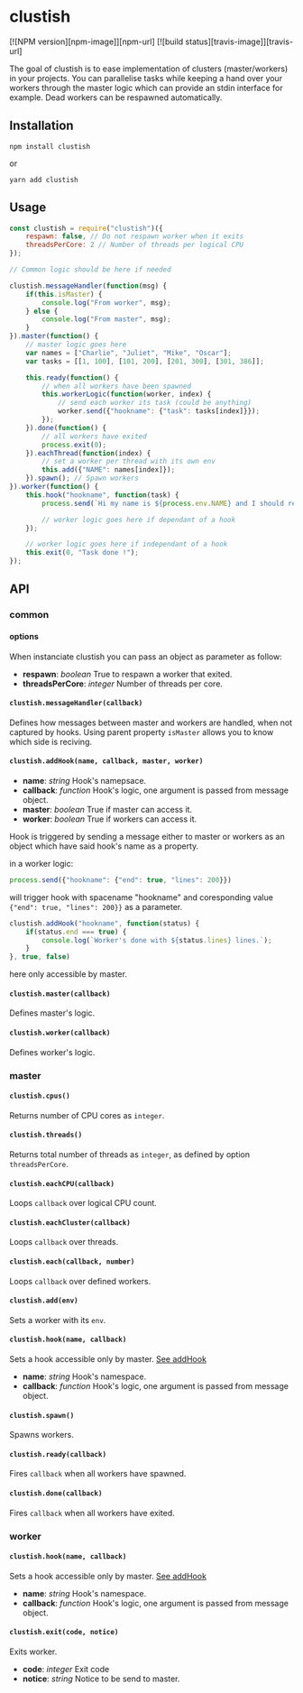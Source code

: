 # clustish

[![NPM version][npm-image]][npm-url]
[![build status][travis-image]][travis-url]

The goal of clustish is to ease implementation of clusters (master/workers) in your projects. You can parallelise tasks while keeping a hand over your workers through the master logic which can provide an stdin interface for example. Dead workers can be respawned automatically.

## Installation
```
npm install clustish
```
or
```
yarn add clustish
```

## Usage
```javascript
const clustish = require("clustish")({
    respawn: false, // Do not respawn worker when it exits
    threadsPerCore: 2 // Number of threads per logical CPU
});

// Common logic should be here if needed

clustish.messageHandler(function(msg) {
    if(this.isMaster) {
        console.log("From worker", msg);
    } else {
        console.log("From master", msg);
    }
}).master(function() {
    // master logic goes here
    var names = ["Charlie", "Juliet", "Mike", "Oscar"];
    var tasks = [[1, 100], [101, 200], [201, 300], [301, 386]];

    this.ready(function() {
        // when all workers have been spawned
        this.workerLogic(function(worker, index) {
            // send each worker its task (could be anything)
            worker.send({"hookname": {"task": tasks[index]}});
        });
    }).done(function() {
        // all workers have exited
        process.exit(0);
    }).eachThread(function(index) {
        // set a worker per thread with its own env
        this.add({"NAME": names[index]});
    }).spawn(); // Spawn workers
}).worker(function() {
    this.hook("hookname", function(task) {
        process.send(`Hi my name is ${process.env.NAME} and I should read a file from line ${task[0]} to ${task[1]}`);

        // worker logic goes here if dependant of a hook
    });

    // worker logic goes here if independant of a hook
    this.exit(0, "Task done !");
});
```
## API

### common

#### options
When instanciate clustish you can pass an object as parameter as follow:
* **respawn**: *boolean* True to respawn a worker that exited.
* **threadsPerCore**: *integer* Number of threads per core.

#### `clustish.messageHandler(callback)`
Defines how messages between master and workers are handled, when not captured by hooks. Using parent property `isMaster` allows you to know which side is reciving.

#### <a name="hook"></a>`clustish.addHook(name, callback, master, worker)`
* **name**: *string* Hook's namepsace.
* **callback**: *function* Hook's logic, one argument is passed from message object.
* **master**: *boolean* True if master can access it.
* **worker**: *boolean* True if workers can access it.

Hook is triggered by sending a message either to master or workers as an object which have said hook's name as a property.




in a worker logic:
```javascript
process.send({"hookname": {"end": true, "lines": 200}})
```
will trigger hook with spacename "hookname" and coresponding value `{"end": true, "lines": 200}}` as a parameter.

```javascript
clustish.addHook("hookname", function(status) {
    if(status.end === true) {
        console.log(`Worker's done with ${status.lines} lines.`);
    }
}, true, false)
```
here only accessible by master.

#### `clustish.master(callback)`
Defines master's logic.

#### `clustish.worker(callback)`
Defines worker's logic.

### master

#### `clustish.cpus()`
Returns number of CPU cores as `integer`.

#### `clustish.threads()`
Returns total number of threads as `integer`, as defined by option `threadsPerCore`.

#### `clustish.eachCPU(callback)`
Loops `callback` over logical CPU count.

#### `clustish.eachCluster(callback)`
Loops `callback` over threads.

#### `clustish.each(callback, number)`
Loops `callback` over defined workers.

#### `clustish.add(env)`
Sets a worker with its `env`.

#### `clustish.hook(name, callback)`
Sets a hook accessible only by master. [See addHook](#hook)
* **name**: *string* Hook's namespace.
* **callback**: *function* Hook's logic, one argument is passed from message object.

#### `clustish.spawn()`
Spawns workers.

#### `clustish.ready(callback)`
Fires `callback` when all workers have spawned.

#### `clustish.done(callback)`
Fires `callback` when all workers have exited.

### worker

#### `clustish.hook(name, callback)`
Sets a hook accessible only by master. [See addHook](#hook)
* **name**: *string* Hook's namespace.
* **callback**: *function* Hook's logic, one argument is passed from message object.

#### `clustish.exit(code, notice)`
Exits worker.
* **code**: *integer* Exit code
* **notice**: *string* Notice to be send to master.